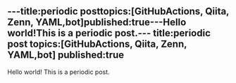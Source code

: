 ---title:periodic posttopics:[GitHubActions, Qiita, Zenn, YAML,bot]published:true---Hello world!This is a periodic post.---
title:periodic post
topics:[GitHubActions, Qiita, Zenn, YAML,bot]
published:true
---
Hello world!
This is a periodic post.
